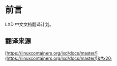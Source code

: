 # 前言

LXD 中文文档翻译计划。

## 翻译来源

[https://linuxcontainers.org/lxd/docs/master/](https://linuxcontainers.org/lxd/docs/master/)&#x20;
